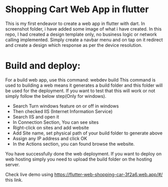 # Shopping Cart Web App in flutter

This is my first endeavor to create a web app in flutter with dart.
In screenshot folder, i have added some image of what i have created.
In this repo, I had created a design template only, no business logic or network calling implemented. Simply create a navbar menu and on tap on it redirect and create a design which response as per the device resolution.

# Build and deploy:

For a build web app, use this command: webdev build
This command is used to building a web means it generates a build folder and this folder will be used for the deployment. If you want to test that this will work or not simply follow the below step(Only for windows).
<ul>
  <li>Search Turn windows feature on or off in windows</li>
  <li>Then checked IIS (Internet Information Service)</li>
  <li>Search IIS and open it</li>
  <li>In Connection Section, You can see sites</li>
  <li>Right-click on sites and add website</li>
  <li>Add Site name, set physical path of your build folder to generate above</li>
  <li>Assign any IP address and click OK</li>
  <li>In the Actions section, you can found browse the website.</li>
</ul>

You have successfully done the web deployment.
If you want to deploy on web hosting simply you need to upload the build folder on the hosting server.

Check live demo using https://flutter-web-shopping-car-3f2a6.web.app/#/ this link.

